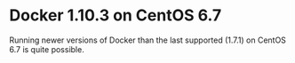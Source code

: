 # Docker 1.10.3 on CentOS 6.7
Running newer versions of Docker than the last supported (1.7.1) on CentOS 6.7 is quite possible.
